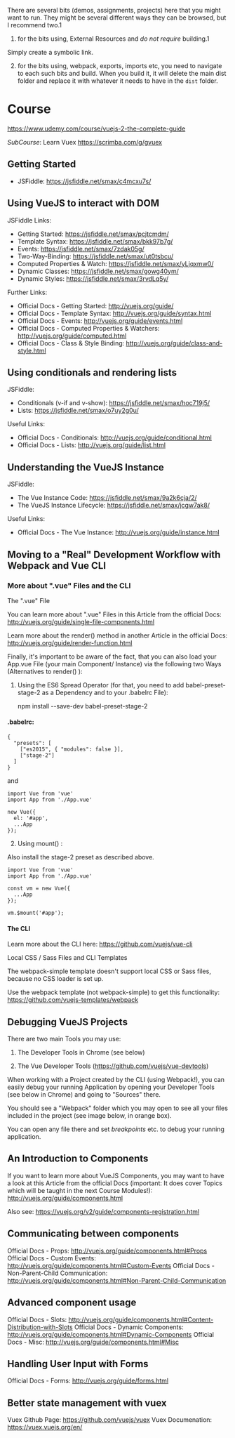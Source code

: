 There are several bits (demos, assignments, projects) here that you might want to run. They might be several different ways they can be browsed, but I recommend two.1

1. for the bits using, External Resources and _do not require_ building.1

Simply create a symbolic link.

2. for the bits using, webpack, exports, imports etc, you need to navigate to each such bits and build. When you build it, it will delete the main dist folder and replace it with whatever it needs to have in the `dist` folder.

# Course

https://www.udemy.com/course/vuejs-2-the-complete-guide

*SubCourse*: Learn Vuex
https://scrimba.com/g/gvuex

## Getting Started

* JSFiddle: https://jsfiddle.net/smax/c4mcxu7s/

## Using VueJS to interact with DOM

JSFiddle Links:

* Getting Started: https://jsfiddle.net/smax/pcjtcmdm/
* Template Syntax: https://jsfiddle.net/smax/bkk97b7g/
* Events: https://jsfiddle.net/smax/7zdak05g/
* Two-Way-Binding: https://jsfiddle.net/smax/ut0tsbcu/
* Computed Properties & Watch: https://jsfiddle.net/smax/yLjqxmw0/
* Dynamic Classes: https://jsfiddle.net/smax/gowg40ym/
* Dynamic Styles: https://jsfiddle.net/smax/3rvdLq5y/

Further Links:

* Official Docs - Getting Started: http://vuejs.org/guide/
* Official Docs - Template Syntax: http://vuejs.org/guide/syntax.html
* Official Docs - Events: http://vuejs.org/guide/events.html
* Official Docs - Computed Properties & Watchers: http://vuejs.org/guide/computed.html
* Official Docs - Class & Style Binding: http://vuejs.org/guide/class-and-style.html

## Using conditionals and rendering lists

JSFiddle:

* Conditionals (v-if and v-show): https://jsfiddle.net/smax/hoc719j5/
* Lists: https://jsfiddle.net/smax/o7uy2g0u/

Useful Links:

* Official Docs - Conditionals: http://vuejs.org/guide/conditional.html
* Official Docs - Lists: http://vuejs.org/guide/list.html

## Understanding the VueJS Instance

JSFiddle:

* The Vue Instance Code: https://jsfiddle.net/smax/9a2k6cja/2/
* The VueJS Instance Lifecycle: https://jsfiddle.net/smax/jcgw7ak8/

Useful Links:

* Official Docs - The Vue Instance: http://vuejs.org/guide/instance.html

## Moving to a "Real" Development Workflow with Webpack and Vue CLI

### More about ".vue" Files and the CLI

The ".vue" File

You can learn more about ".vue" Files in this Article from the official Docs: http://vuejs.org/guide/single-file-components.html

Learn more about the render()  method in another Article in the official Docs: http://vuejs.org/guide/render-function.html

Finally, it's important to be aware of the fact, that you can also load your App.vue File (your main Component/ Instance) via the following two Ways (Alternatives to render() ):

1) Using the ES6 Spread Operator (for that, you need to add babel-preset-stage-2 as a Dependency and to your .babelrc File):

    npm install --save-dev babel-preset-stage-2

#### .babelrc:

    {
      "presets": [
        ["es2015", { "modules": false }],
        ["stage-2"]
      ]
    }

and

    import Vue from 'vue'
    import App from './App.vue'

    new Vue({
      el: '#app',
      ...App
    });


2) Using mount() :

Also install the stage-2 preset as described above.

    import Vue from 'vue'
    import App from './App.vue'

    const vm = new Vue({
      ...App
    });

    vm.$mount('#app');


#### The CLI

Learn more about the CLI here: https://github.com/vuejs/vue-cli

Local CSS / Sass Files and CLI Templates

The webpack-simple template doesn't support local CSS or Sass files, because no CSS loader is set up.

Use the webpack template (not webpack-simple) to get this functionality: https://github.com/vuejs-templates/webpack

## Debugging VueJS Projects

There are two main Tools you may use:

1) The Developer Tools in Chrome (see below)

2) The Vue Developer Tools (https://github.com/vuejs/vue-devtools)

When working with a Project created by the CLI (using Webpack!), you can easily debug your running Application by opening your Developer Tools (see below in Chrome) and going to "Sources" there.

You should see a "Webpack" folder which you may open to see all your files included in the project (see image below, in orange box).

You can open any file there and set *breakpoints* etc. to debug your running application.

## An Introduction to Components

If you want to learn more about VueJS Components, you may want to have a look at this Article from the official Docs (important: It does cover Topics which will be taught in the next Course Modules!): http://vuejs.org/guide/components.html

Also see: https://vuejs.org/v2/guide/components-registration.html

## Communicating between components

Official Docs - Props: http://vuejs.org/guide/components.html#Props
Official Docs - Custom Events: http://vuejs.org/guide/components.html#Custom-Events
Official Docs - Non-Parent-Child Communication: http://vuejs.org/guide/components.html#Non-Parent-Child-Communication

## Advanced component usage

Official Docs - Slots: http://vuejs.org/guide/components.html#Content-Distribution-with-Slots
Official Docs - Dynamic Components: http://vuejs.org/guide/components.html#Dynamic-Components
Official Docs - Misc: http://vuejs.org/guide/components.html#Misc

## Handling User Input with Forms

Official Docs - Forms: http://vuejs.org/guide/forms.html

## Better state management with vuex

Vuex Github Page: https://github.com/vuejs/vuex
Vuex Documenation: https://vuex.vuejs.org/en/
